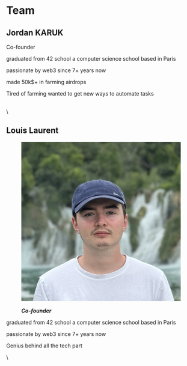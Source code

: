 # Team

## Jordan KARUK



Co-founder

graduated from 42 school a computer science school based in Paris

passionate by web3 since 7+ years now

made 50k$+ in farming airdrops

Tired of farming wanted to get new ways to automate tasks

\
\


## Louis Laurent

<figure><img src=".gitbook/assets/TPYQV6TCL-UQ14XKFDM-629f9ac1229b-512.png" alt=""><figcaption><p><em><strong>Co-founder</strong></em></p></figcaption></figure>

graduated from 42 school a computer science school based in Paris

passionate by web3 since 7+ years now

Genius behind all the tech part

\
